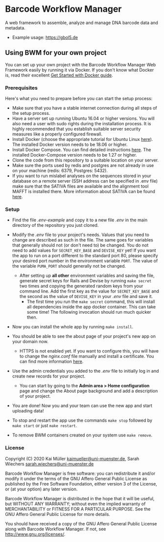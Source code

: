 # Barcode Workflow Manager

A web framework to assemble, analyze and manage DNA barcode data and metadata.

- Example usage: https://gbol5.de

## Using BWM for your own project
You can set up your own project with the Barcode Workflow Manager Web Framework easily by running it via Docker. 
If you don't know what Docker is, read their excellent [Get Started with Docker guide](https://docs.docker.com/get-started/).

### Prerequisites
Here's what you need to prepare before you can start the setup process:
- Make sure that you have a stable internet connection during all steps of the setup process.
- Have a server set up running Ubuntu 16.04 or higher versions. You will also need a user with sudo rights during the installation process. 
It is highly recommended that you establish suitable server security measures like a properly configured firewall.
- Install Docker (choose the appropriate tutorial for Ubuntu Linux [here](https://docs.docker.com/install/)). The installed Docker version needs to be 18.06 or higher.
- Install Docker Compose. You can find detailed instructions [here](https://docs.docker.com/compose/gettingstarted/). 
The installed Docker-Compose version needs to be 1.27 or higher.
- Clone the code from this repository to a suitable location on your server.
- Make sure the ports used by redis and postgres are not already in use on your machine (redis: 6379, Postgres: 5432).
- If you want to run mislabel analyses on the sequences stored in your database on a remote server (SSH address can be specified in .env file)
make sure that the SATIVA files are available and the alignment tool MAFFT is installed there. More information about SATIVA can be found [here](https://github.com/amkozlov/sativa).
  

### Setup
- Find the file *.env-example* and copy it to a new file *.env* in the main directory of the repository you just cloned.
- Modify the *.env* file to your project's needs. Values that you need to change are described as such in the file. 
The same goes for variables that generally should not (or don't need to) be changed.
You do not need to add values for `SECRET_KEY_BASE` and `DEVISE_KEY` yet!
If you want the app to run on a port different to the standard port 80, please specify your desired port number in the 
environment variable `PORT`. The value of the variable `PUMA_PORT` should generally not be changed.
    - After setting up **all other** environment variables and saving the file, generate secret keys for Rails and Devise
     by running `make secret` two times and copying the generated random keys from your command line. 
     Add the first key as the value for `SECRET_KEY_BASE` 
     and the second as the value of `DEVISE_KEY` in your *.env* file and save it.
       - The first time you run the `make secret` command, this will install all dependencies inside the app docker 
       container. This can take some time! The following invocation should run much quicker then.
- Now you can install the whole app by running `make install`.
- You should be able to see the about page of your project's new app on your domain now.
    - HTTPS is not enabled yet. If you want to configure this, you will have to change the *nginx.conf* file manually 
    and install a certificate. You can find more information [here](http://nginx.org/en/docs/http/configuring_https_servers.html).
- Use the admin credentials you added to the *.env* file to initially log in and create new records for your project.
    - You can start by going to the **Admin area > Home configuration** page and change the About page background and 
    add a description of your project.
- You are done! Now you and your team can use the new app and start uploading data!

- To stop and restart the app use the commands `make stop` followed by `make start` or just `make restart`.
- To remove BWM containers created on your system use `make remove`.

### License

Copyright (C) 2020 Kai Müller <kaimueller@uni-muenster.de>, Sarah Wiechers <sarah.wiechers@uni-muenster.de>

Barcode Workflow Manager is free software: you can redistribute it and/or modify
it under the terms of the GNU Affero General Public License as
published by the Free Software Foundation, either version 3 of the
License, or (at your option) any later version.

Barcode Workflow Manager is distributed in the hope that it will be useful,
but WITHOUT ANY WARRANTY; without even the implied warranty of
MERCHANTABILITY or FITNESS FOR A PARTICULAR PURPOSE.  See the
GNU Affero General Public License for more details.

You should have received a copy of the GNU Affero General Public License
along with Barcode Workflow Manager.  If not, see
<http://www.gnu.org/licenses/>.
